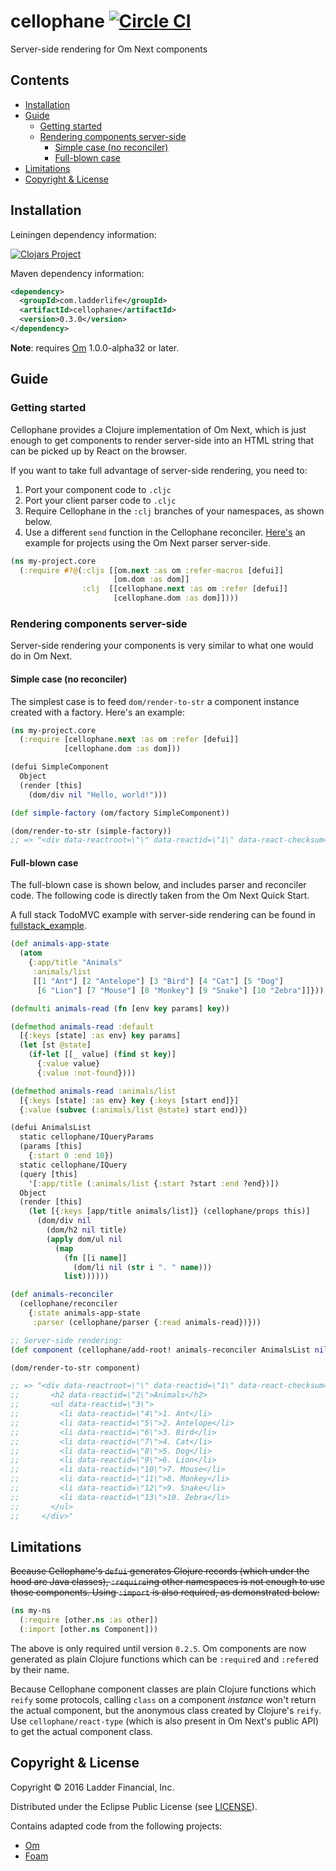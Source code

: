 # cellophane [![Circle CI](https://circleci.com/gh/ladderlife/cellophane.svg?style=svg)](https://circleci.com/gh/ladderlife/cellophane)

Server-side rendering for Om Next components

## Contents

- [Installation](#installation)
- [Guide](#guide)
  - [Getting started](#getting-started)
  - [Rendering components server-side](#rendering-components-server-side)
    - [Simple case (no reconciler)](#simple-case-no-reconciler)
    - [Full-blown case](#full-blown-case)
- [Limitations](#limitations)
- [Copyright & License](#copyright--license)


## Installation

Leiningen dependency information:

[![Clojars Project](https://clojars.org/com.ladderlife/cellophane/latest-version.svg)](https://clojars.org/com.ladderlife/cellophane)


Maven dependency information:

```xml
<dependency>
  <groupId>com.ladderlife</groupId>
  <artifactId>cellophane</artifactId>
  <version>0.3.0</version>
</dependency>
```

**Note**: requires [Om](https://github.com/omcljs/om) 1.0.0-alpha32 or later.

## Guide

### Getting started

Cellophane provides a Clojure implementation of Om Next, which is just enough to get components to render server-side into an HTML string that can be picked up by React on the browser.

If you want to take full advantage of server-side rendering, you need to:

1. Port your component code to `.cljc`
2. Port your client parser code to `.cljc`
3. Require Cellophane in the `:clj` branches of your namespaces, as shown below.
4. Use a different `send` function in the Cellophane reconciler. [Here's](https://github.com/ladderlife/cellophane/blob/18f39/fullstack_example/src/shared/todomvc/todomvc.cljc#L78-L84) an example for projects using the Om Next parser server-side.


```clojure
(ns my-project.core
  (:require #?@(:cljs [[om.next :as om :refer-macros [defui]]
                       [om.dom :as dom]]
                :clj  [[cellophane.next :as om :refer [defui]]
                       [cellophane.dom :as dom]])))
```

### Rendering components server-side

Server-side rendering your components is very similar to what one would do in Om Next.

#### Simple case (no reconciler)

The simplest case is to feed `dom/render-to-str` a component instance created with a factory. Here's an example:

```clojure
(ns my-project.core
  (:require [cellophane.next :as om :refer [defui]]
            [cellophane.dom :as dom]))

(defui SimpleComponent
  Object
  (render [this]
    (dom/div nil "Hello, world!")))

(def simple-factory (om/factory SimpleComponent))

(dom/render-to-str (simple-factory))
;; => "<div data-reactroot=\"\" data-reactid=\"1\" data-react-checksum=\"1632637923\">Hello, world!</div>"

```

#### Full-blown case

The full-blown case is shown below, and includes parser and reconciler code. The following code is directly taken from the Om Next Quick Start.

A full stack TodoMVC example with server-side rendering can be found in [fullstack_example](./fullstack_example).

```clojure
(def animals-app-state
  (atom
    {:app/title "Animals"
     :animals/list
     [[1 "Ant"] [2 "Antelope"] [3 "Bird"] [4 "Cat"] [5 "Dog"]
      [6 "Lion"] [7 "Mouse"] [8 "Monkey"] [9 "Snake"] [10 "Zebra"]]}))

(defmulti animals-read (fn [env key params] key))

(defmethod animals-read :default
  [{:keys [state] :as env} key params]
  (let [st @state]
    (if-let [[_ value] (find st key)]
      {:value value}
      {:value :not-found})))

(defmethod animals-read :animals/list
  [{:keys [state] :as env} key {:keys [start end]}]
  {:value (subvec (:animals/list @state) start end)})

(defui AnimalsList
  static cellophane/IQueryParams
  (params [this]
    {:start 0 :end 10})
  static cellophane/IQuery
  (query [this]
    '[:app/title (:animals/list {:start ?start :end ?end})])
  Object
  (render [this]
    (let [{:keys [app/title animals/list]} (cellophane/props this)]
      (dom/div nil
        (dom/h2 nil title)
        (apply dom/ul nil
          (map
            (fn [[i name]]
              (dom/li nil (str i ". " name)))
            list))))))

(def animals-reconciler
  (cellophane/reconciler
    {:state animals-app-state
     :parser (cellophane/parser {:read animals-read})}))

;; Server-side rendering:
(def component (cellophane/add-root! animals-reconciler AnimalsList nil))

(dom/render-to-str component)

;; => "<div data-reactroot=\"\" data-reactid=\"1\" data-react-checksum=\"-1712681713\">
;;       <h2 data-reactid=\"2\">Animals</h2>
;;       <ul data-reactid=\"3\">
;;         <li data-reactid=\"4\">1. Ant</li>
;;         <li data-reactid=\"5\">2. Antelope</li>
;;         <li data-reactid=\"6\">3. Bird</li>
;;         <li data-reactid=\"7\">4. Cat</li>
;;         <li data-reactid=\"8\">5. Dog</li>
;;         <li data-reactid=\"9\">6. Lion</li>
;;         <li data-reactid=\"10\">7. Mouse</li>
;;         <li data-reactid=\"11\">8. Monkey</li>
;;         <li data-reactid=\"12\">9. Snake</li>
;;         <li data-reactid=\"13\">10. Zebra</li>
;;       </ul>
;;     </div>"

```


## Limitations

~~Because Cellophane's `defui` generates Clojure records (which under the hood are Java classes), `:require`ing other namespaces is not enough to use those components. Using `:import` is also required, as demonstrated below:~~

```clojure
(ns my-ns
  (:require [other.ns :as other])
  (:import [other.ns Component]))
```

The above is only required until version `0.2.5`. Om components are now generated as plain Clojure functions which can be `:require`d and `:refer`ed by their name.

Because Cellophane component classes are plain Clojure functions which `reify` some protocols, calling `class` on a component *instance* won't return the actual component, but the anonymous class created by Clojure's `reify`. Use `cellophane/react-type` (which is also present in Om Next's public API) to get the actual component class.

## Copyright & License

Copyright © 2016 Ladder Financial, Inc.

Distributed under the Eclipse Public License (see [LICENSE](./LICENSE)).

Contains adapted code from the following projects:

- [Om](https://github.com/omcljs/om)
- [Foam](https://github.com/arohner/foam)
